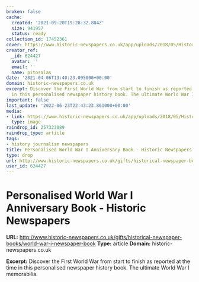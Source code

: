 ```yaml
---
broken: false
cache:
  created: '2021-09-20T19:28:32.884Z'
  size: 941957
  status: ready
collection_id: 17452361
cover: https://www.historic-newspapers.co.uk/app/uploads/2018/05/Historic_Book_WWI-1oak_LEATHER-UK_ONLY.jpg
creator_ref:
  _id: 624427
  avatar: ''
  email: ''
  name: pitosalas
date: '2021-04-06T13:40:23.095000+00:00'
domain: historic-newspapers.co.uk
excerpt: Discover the First World War from start to finish as reported at the time
  in this personalised newspaper history book. The ultimate World War I memorabilia.
important: false
last_update: '2022-06-23T22:43:23.861000+00:00'
media:
- link: https://www.historic-newspapers.co.uk/app/uploads/2018/05/Historic_Book_WWI-1oak_LEATHER-UK_ONLY.jpg
  type: image
raindrop_id: 257323089
raindrop_type: article
tags:
- history journalism newspapers
title: Personalised World War I Anniversary Book - Historic Newspapers
type: drop
url: http://www.historic-newspapers.co.uk/gifts/historical-newspaper-books/world-war-i-newspaper-book
user_id: 624427
---
```


# Personalised World War I Anniversary Book - Historic Newspapers

**URL:** http://www.historic-newspapers.co.uk/gifts/historical-newspaper-books/world-war-i-newspaper-book
**Type:** article
**Domain:** historic-newspapers.co.uk

**Excerpt:** Discover the First World War from start to finish as reported at the time in this personalised newspaper history book. The ultimate World War I memorabilia.
